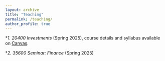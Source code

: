 ```yaml
---
layout: archive
title: "Teaching"
permalink: /teaching/
author_profile: true
---
```


**1. 20400 Investments* (Spring 2025), course details and syllabus available on <a href="https://canvas.uchicago.edu/courses/62421" style="color: black; text-decoration: underline;">Canvas</a>.

**2. 35600 Seminar: Finance* (Spring 2025)

